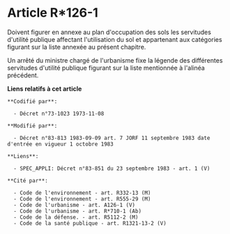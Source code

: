 # Article R*126-1

Doivent figurer en annexe au plan d'occupation des sols les servitudes d'utilité publique affectant l'utilisation du sol et
appartenant aux catégories figurant sur la liste annexée au présent chapitre.

Un arrêté du ministre chargé de l'urbanisme fixe la légende des différentes servitudes d'utilité publique figurant sur la
liste mentionnée à l'alinéa précédent.

**Liens relatifs à cet article**

	**Codifié par**:

	  - Décret n°73-1023 1973-11-08

	**Modifié par**:

	  - Décret n°83-813 1983-09-09 art. 7 JORF 11 septembre 1983 date d'entrée en vigueur 1 octobre 1983

	**Liens**:

	  - SPEC_APPLI: Décret n°83-851 du 23 septembre 1983 - art. 1 (V)

	**Cité par**:

	  - Code de l'environnement - art. R332-13 (M)
	  - Code de l'environnement - art. R555-29 (M)
	  - Code de l'urbanisme - art. A126-1 (V)
	  - Code de l'urbanisme - art. R*710-1 (Ab)
	  - Code de la défense. - art. R5112-2 (M)
	  - Code de la santé publique - art. R1321-13-2 (V)
